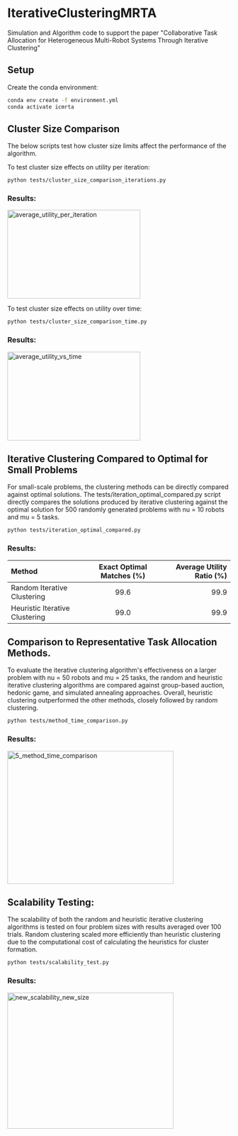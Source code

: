# IterativeClusteringMRTA
Simulation and Algorithm code to support the paper "Collaborative Task Allocation for Heterogeneous Multi-Robot Systems Through Iterative Clustering"


## Setup
Create the conda environment:

```bash
conda env create -f environment.yml
conda activate icmrta
```

## Cluster Size Comparison
The below scripts test how cluster size limits affect the performance of the algorithm.

To test cluster size effects on utility per iteration:
```bash
python tests/cluster_size_comparison_iterations.py
```
### Results:

<img width="300" height="200" alt="average_utility_per_iteration" src="https://github.com/user-attachments/assets/dffa8eec-d455-49c2-93ed-f2485780dc95" />

To test cluster size effects on utility over time:

```bash
python tests/cluster_size_comparison_time.py
```
### Results:

<img width="300" height="200" alt="average_utility_vs_time" src="https://github.com/user-attachments/assets/5255add3-87be-4fd6-bc52-bd5b4fb7daa0" />

## Iterative Clustering Compared to Optimal for Small Problems
For small-scale problems, the clustering methods can be directly compared against optimal solutions. The tests/iteration_optimal_compared.py script directly compares the solutions produced by iterative clustering against the optimal solution for 500 randomly generated problems with nu = 10 robots and mu = 5 tasks.

```bash
python tests/iteration_optimal_compared.py
```

### Results:
| Method | Exact Optimal Matches (%) | Average Utility Ratio (%) |
|:-----|:------:|------:|
| Random Iterative Clustering |   99.6    |     99.9 |
| Heuristic Iterative Clustering |   99.0    |     99.9 |

## Comparison to Representative Task Allocation Methods.
To evaluate the iterative clustering algorithm's effectiveness on a larger problem with nu = 50 robots and mu = 25 tasks, the random and heuristic iterative clustering algorithms are compared against group-based auction, hedonic game,
and simulated annealing approaches. Overall, heuristic clustering outperformed the other methods, closely followed by random clustering.

```bash
python tests/method_time_comparison.py
```

### Results:

<img width="375" height="300" alt="5_method_time_comparison" src="https://github.com/user-attachments/assets/2026e497-12ab-4b71-98a4-5e73c25b0241" />

## Scalability Testing:
The scalability of both the random and heuristic iterative clustering algorithms is tested on four problem sizes with results averaged over 100 trials. Random clustering scaled more efficiently than heuristic clustering due to the computational cost of calculating the heuristics for cluster formation.

```bash
python tests/scalability_test.py
```

### Results:

<img width="375" height="307" alt="new_scalability_new_size" src="https://github.com/user-attachments/assets/d1996f27-14f0-4a23-98f9-90f65e9ec298" />


